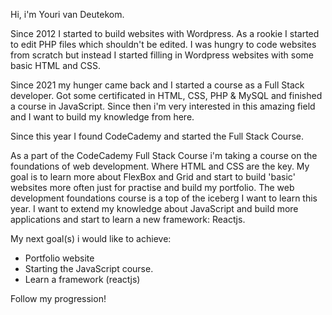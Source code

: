 Hi, i'm Youri van Deutekom.

Since 2012 I started to build websites with Wordpress. As a rookie I started to edit PHP files which shouldn't be edited. I was hungry to code websites from scratch but instead I started filling in Wordpress websites with some basic HTML and CSS. 

Since 2021 my hunger came back and I started a course as a Full Stack developer. Got some certificated in HTML, CSS, PHP & MySQL and finished a course in JavaScript. Since then i'm very interested in this amazing field and I want to build my knowledge from here.

Since this year I found CodeCademy and started the Full Stack Course.

As a part of the CodeCademy Full Stack Course i'm taking a course on the foundations of web development. Where HTML and CSS are the key. My goal is to learn more about FlexBox and Grid and start to build 'basic' websites more often just for practise and build my portfolio. The web development foundations course is a top of the iceberg I want to learn this year. I want to extend my knowledge about JavaScript and build more applications and start to learn a new framework: Reactjs. 

My next goal(s) i would like to achieve:
 -  Portfolio website
 -  Starting the JavaScript course. 
 -  Learn a framework (reactjs)

Follow my progression!
